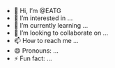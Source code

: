 - 👋 Hi, I’m @EATG
- 👀 I’m interested in ...
- 🌱 I’m currently learning ...
- 💞️ I’m looking to collaborate on ...
- 📫 How to reach me ...
- 😄 Pronouns: ...
- ⚡ Fun fact: ...

<!---
EATG/EATG is a ✨ special ✨ repository because its `README.md` (this file) appears on your GitHub profile.
You can click the Preview link to take a look at your changes.
--->
